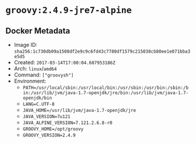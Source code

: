 # `groovy:2.4.9-jre7-alpine`

## Docker Metadata

- Image ID: `sha256:1c730db09a1508df2e9c9c6fd43c7780df1579c215038cb80ee1e071bba3e5d5`
- Created: `2017-03-14T17:00:04.607953186Z`
- Arch: `linux`/`amd64`
- Command: `["groovysh"]`
- Environment:
  - `PATH=/usr/local/sbin:/usr/local/bin:/usr/sbin:/usr/bin:/sbin:/bin:/usr/lib/jvm/java-1.7-openjdk/jre/bin:/usr/lib/jvm/java-1.7-openjdk/bin`
  - `LANG=C.UTF-8`
  - `JAVA_HOME=/usr/lib/jvm/java-1.7-openjdk/jre`
  - `JAVA_VERSION=7u121`
  - `JAVA_ALPINE_VERSION=7.121.2.6.8-r0`
  - `GROOVY_HOME=/opt/groovy`
  - `GROOVY_VERSION=2.4.9`
